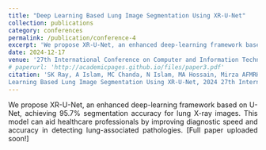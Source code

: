 ```yaml
---
title: "Deep Learning Based Lung Image Segmentation Using XR-U-Net"
collection: publications
category: conferences
permalink: /publication/conference-4
excerpt: 'We propose XR-U-Net, an enhanced deep-learning framework based on U-Net, achieving 95.7% segmentation accuracy for lung X-ray images. This model can aid healthcare professionals by improving diagnostic speed and accuracy in detecting lung-associated pathologies.'
date: 2024-12-17
venue: '27th International Conference on Computer and Information Technology (ICCIT)'
# paperurl: 'http://academicpages.github.io/files/paper3.pdf'
citation: 'SK Ray, A Islam, MC Chanda, N Islam, MA Hossain, Mirza AFMRH and Alamin; Deep
Learning Based Lung Image Segmentation Using XR-U-Net, 2024 27th International Conference on Computer and Information Technology (ICCIT), Cox’s Bazar, Bangladesh.'
---
```


<div align="justify"> 
We propose XR-U-Net, an enhanced deep-learning framework based on U-Net, achieving 95.7% segmentation accuracy for lung X-ray images. This model can aid healthcare professionals by improving diagnostic speed and accuracy in detecting lung-associated pathologies. [Full paper uploaded soon!]
</div>
